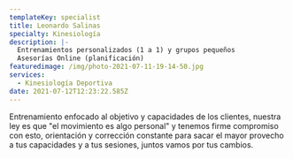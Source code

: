 ```yaml
---
templateKey: specialist
title: Leonardo Salinas
specialty: Kinesiología
description: |-
  Entrenamientos personalizados (1 a 1) y grupos pequeños
  Asesorías Online (planificación)
featuredimage: /img/photo-2021-07-11-19-14-50.jpg
services:
  - Kinesiología Deportiva
date: 2021-07-12T12:23:22.585Z
---
```

Entrenamiento enfocado al objetivo y capacidades de los clientes, nuestra ley es que "el movimiento es algo personal" y tenemos firme compromiso con esto, orientación y corrección constante para sacar el mayor provecho a tus capacidades y a tus sesiones, juntos vamos por tus cambios.
